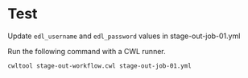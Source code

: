 # Test

Update `edl_username` and `edl_password` values in stage-out-job-01.yml

Run the following command with a CWL runner.

`cwltool stage-out-workflow.cwl stage-out-job-01.yml`
